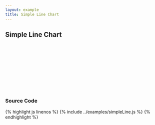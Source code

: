 ```yaml
---
layout: example
title: Simple Line Chart
---
```


## Simple Line Chart

<div id="chart">
  <svg></svg>
</div>

<script type="text/javascript" src="simpleLine.js"></script>

### Source Code

{% highlight js linenos %}
{% include ../examples/simpleLine.js %}
{% endhighlight %}
